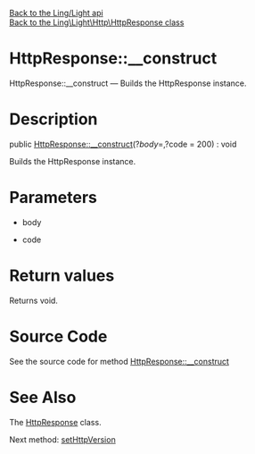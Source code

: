 [Back to the Ling/Light api](https://github.com/lingtalfi/Light/blob/master/doc/api/Ling/Light.md)<br>
[Back to the Ling\Light\Http\HttpResponse class](https://github.com/lingtalfi/Light/blob/master/doc/api/Ling/Light/Http/HttpResponse.md)


HttpResponse::__construct
================



HttpResponse::__construct — Builds the HttpResponse instance.




Description
================


public [HttpResponse::__construct](https://github.com/lingtalfi/Light/blob/master/doc/api/Ling/Light/Http/HttpResponse/__construct.md)(?$body = , ?$code = 200) : void




Builds the HttpResponse instance.




Parameters
================


- body

    

- code

    


Return values
================

Returns void.








Source Code
===========
See the source code for method [HttpResponse::__construct](https://github.com/lingtalfi/Light/blob/master/Http/HttpResponse.php#L138-L146)


See Also
================

The [HttpResponse](https://github.com/lingtalfi/Light/blob/master/doc/api/Ling/Light/Http/HttpResponse.md) class.

Next method: [setHttpVersion](https://github.com/lingtalfi/Light/blob/master/doc/api/Ling/Light/Http/HttpResponse/setHttpVersion.md)<br>

